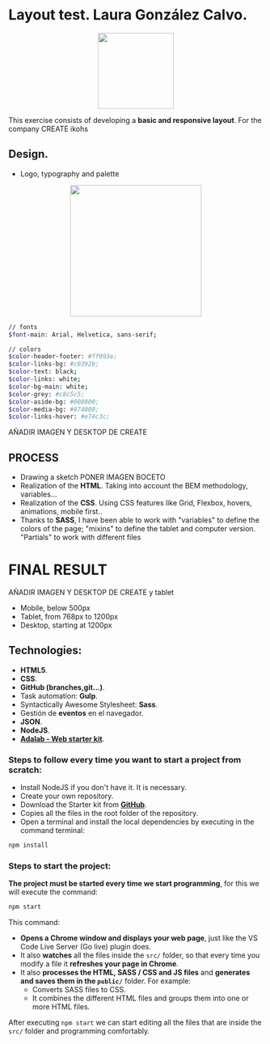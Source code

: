 # Layout test. Laura González Calvo.

<div id="header" align="center">
  <img width="150"  src="https://images-na.ssl-images-amazon.com/images/S/stores-image-uploads-eu-prod/f/AmazonStores/A1RKKUPIHCS9HS/e2979d1497306e962d8d3ae4439cbd2c.w1200.h1200.jpg">
</div>

This exercise consists of developing a **basic and responsive layout**. For the company CREATE ikohs

## Design.

- Logo, typography and palette

<div id="header" align="center">
  <img width="260" height="260" src="imagen logo">
</div>

```bash
// fonts
$font-main: Arial, Helvetica, sans-serif;

// colors
$color-header-footer: #ff993e;
$color-links-bg: #c0392b;
$color-text: black;
$color-links: white;
$color-bg-main: white;
$color-grey: #c8c5c5;
$color-aside-bg: #008000;
$color-media-bg: #874000;
$color-links-hover: #e74c3c;
```

AÑADIR IMAGEN Y DESKTOP DE CREATE

## PROCESS

- Drawing a sketch
  PONER IMAGEN BOCETO
- Realization of the **HTML**. Taking into account the BEM methodology, variables...
- Realization of the **CSS**. Using CSS features like Grid, Flexbox, hovers, animations, mobile first..
- Thanks to **SASS**, I have been able to work with "variables" to define the colors of the page; "mixins" to define the tablet and computer version. "Partials" to work with different files

# FINAL RESULT

AÑADIR IMAGEN Y DESKTOP DE CREATE y tablet

- Mobile, below 500px
- Tablet, from 768px to 1200px
- Desktop, starting at 1200px

## Technologies:

- **HTML5**.
- **CSS**.
- **GitHub (branches,git...)**.
- Task automation: **Gulp**.
- Syntactically Awesome Stylesheet: **Sass**.
- Gestión de **eventos** en el navegador.
- **JSON**.
- **NodeJS**.
- **[Adalab - Web starter kit](https://github.com/Adalab/Adalab-web-starter-kit)**.

### Steps to follow every time you want to start a project from scratch:

- Install NodeJS if you don't have it. It is necessary.
- Create your own repository.
- Download the Starter kit from **[GitHub](https://github.com/Adalab/Adalab-web-starter-kit)**.
- Copies all the files in the root folder of the repository.
- Open a terminal and install the local dependencies by executing in the command terminal:

```bash
npm install
```

### Steps to start the project:

**The project must be started every time we start programming**, for this we will execute the command:

```bash
npm start
```

This command:

- **Opens a Chrome window and displays your web page**, just like the VS Code Live Server (Go live) plugin does.
- It also **watches** all the files inside the `src/` folder, so that every time you modify a file it **refreshes your page in Chrome**.
- It also **processes the HTML, SASS / CSS and JS files** and **generates and saves them in the `public/`** folder. For example:
  - Converts SASS files to CSS.
  - It combines the different HTML files and groups them into one or more HTML files.

After executing `npm start` we can start editing all the files that are inside the `src/` folder and programming comfortably.
